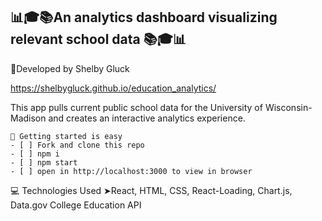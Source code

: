 ## 📊🎓📚An analytics dashboard visualizing relevant school data  📚🎓📊

👀Developed by Shelby Gluck

https://shelbygluck.github.io/education_analytics/

This app pulls current public school data for the University of Wisconsin-Madison and creates an interactive analytics experience.

```
🔐 Getting started is easy
- [ ] Fork and clone this repo
- [ ] npm i
- [ ] npm start
- [ ] open in http://localhost:3000 to view in browser
```

💻 Technologies Used
➤React, HTML, CSS, React-Loading, Chart.js, Data.gov College Education API
